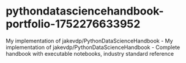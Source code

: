 # pythondatasciencehandbook-portfolio-1752276633952
My implementation of jakevdp/PythonDataScienceHandbook - My implementation of jakevdp/PythonDataScienceHandbook - Complete handbook with executable notebooks, industry standard reference
